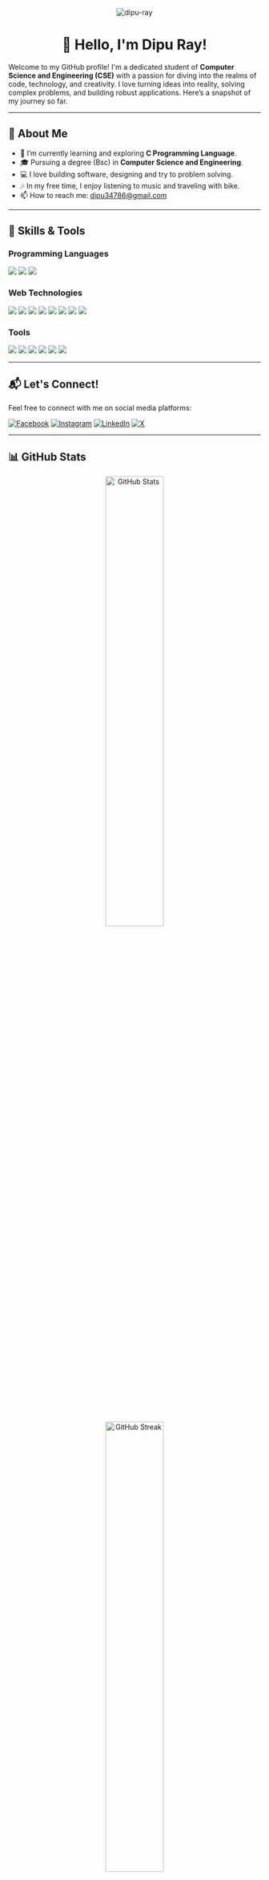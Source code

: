 <p align="center">
  <img src="https://komarev.com/ghpvc/?username=dipu-ray&label=Profile%20views&color=0e75b6&style=flat" alt="dipu-ray"/>
</p>

<h1 align="center">👋 Hello, I'm Dipu Ray!</h1>

Welcome to my GitHub profile! I'm a dedicated student of <b>Computer Science and Engineering (CSE)</b> with a passion for diving into the realms of code, technology, and creativity. I love turning ideas into reality, solving complex problems, and building robust applications. Here’s a snapshot of my journey so far.

---

## 📝 About Me
- 🌱 I’m currently learning and exploring **C Programming Language**.
- 🎓 Pursuing a degree (Bsc) in **Computer Science and Engineering**.
- 💻 I love building software, designing and try to problem solving.
- 🎶 In my free time, I enjoy listening to music and traveling with bike.
- 📫 How to reach me: [dipu34786@gmail.com](mailto:your.email@example.com)

---

## 🔧 Skills & Tools
### **Programming Languages**
<p align="left">
    <img src="https://img.shields.io/badge/-Python-3776AB?style=for-the-badge&logo=python&logoColor=white"/>
    <img src="https://img.shields.io/badge/-JavaScript-F7DF1E?style=for-the-badge&logo=javascript&logoColor=black"/>
    <img src="https://img.shields.io/badge/-c-3776AB?style=for-the-badge&logo=c&logoColor=white"/>
</p>

### **Web Technologies**
<p align="left">
    <img src="https://img.shields.io/badge/-HTML5-E34F26?style=for-the-badge&logo=html5&logoColor=white"/>
    <img src="https://img.shields.io/badge/-CSS3-1572B6?style=for-the-badge&logo=css3&logoColor=white"/>
    <img src="https://img.shields.io/badge/-Bootstrap-563D7C?style=for-the-badge&logo=bootstrap&logoColor=white"/>
    <img src="https://img.shields.io/badge/-Tailwind%20CSS-06B6D4?style=for-the-badge&logo=tailwind-css&logoColor=white"/>
    <img src="https://img.shields.io/badge/-React-61DAFB?style=for-the-badge&logo=react&logoColor=black"/>
    <img src="https://img.shields.io/badge/-Django-092E20?style=for-the-badge&logo=django&logoColor=white"/>
    <img src="https://img.shields.io/badge/-SQLite-3776AB?style=for-the-badge&logo=sqlite&logoColor=white"/>
    <img src="https://img.shields.io/badge/-RESTAPI-3776AB?style=for-the-badge&logo=restapi&logoColor=white"/>
</p>

### **Tools**
<p align="left">
    <img src="https://img.shields.io/badge/-Git-F05032?style=for-the-badge&logo=git&logoColor=white"/>
    <img src="https://img.shields.io/badge/-GitHub-181717?style=for-the-badge&logo=github&logoColor=white"/>
    <img src="https://img.shields.io/badge/-Visual Studio Code-007ACC?style=for-the-badge&logo=visualstudiocode&logoColor=white"/>
    <img src="https://img.shields.io/badge/-Figma-F24E1E?style=for-the-badge&logo=figma&logoColor=white"/>
    <img src="https://img.shields.io/badge/-Vercel -000000?style=for-the-badge&logo=vercel&logoColor=white"/>
    <img src="https://img.shields.io/badge/-Netlify -00C7B7?style=for-the-badge&logo=netlify&logoColor=white"/>
</p>

---

## 📬 Let's Connect!
Feel free to connect with me on social media platforms:
<p align="left">
    <a href="https://www.facebook.com/dipu.591" target="_blank"><img src="https://img.shields.io/badge/Facebook-1877F2?style=for-the-badge&logo=facebook&logoColor=white" alt="Facebook"></a>
    <a href="https://www.instagram.com/dipu_ray.16/" target="_blank"><img src="https://img.shields.io/badge/Instagram-E4405F?style=for-the-badge&logo=instagram&logoColor=white" alt="Instagram"></a>
    <a href="https://www.linkedin.com/in/dipu-ray/" target="_blank"><img src="https://img.shields.io/badge/LinkedIn-0077B5?style=for-the-badge&logo=linkedin&logoColor=white" alt="LinkedIn"></a>
    <a href="https://x.com/dipu_ray23" target="_blank"><img src="https://img.shields.io/badge/X-1DA1F2?style=for-the-badge&logo=x&logoColor=white" alt="X"></a>
</p>

---

## 📊 GitHub Stats
<p align="center">
    <img src="https://github-readme-stats.vercel.app/api?username=dipu-ray&show_icons=true&theme=radical" alt="GitHub Stats" width="48%"/>
</p>
<p align="center">
    <img src="https://github-readme-streak-stats.herokuapp.com/?user=dipu-ray&theme=radical" alt="GitHub Streak" width="48%"/>
</p>
<p align="center">
    <img src="https://github-readme-stats.vercel.app/api/top-langs/?username=dipu-ray&theme=radical" alt="Top Languages" width="48%"/>
</p>

---

## 🎨 Hobbies & Interests
- 🎵 **Music Enthusiast**: I love exploring different music genres and creating playlists for every mood.
- 🏍️ **Bike Riding**: Passionate about hitting the open road and enjoying scenic bike rides.
- 🌍 **Traveling**: Exploring new places, cultures, and cuisines whenever I get the chance.
- 🏋️ **Gym & Fitness**: Committed to a healthy lifestyle, focusing on strength training and staying fit.

---

<p align="center">🌟 Thanks for visiting my profile! Looking forward to collaborating with you! 🌟</p>